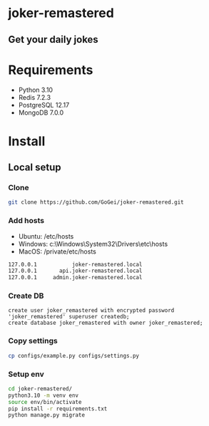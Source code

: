 # joker-remastered
## Get your daily jokes

# Requirements
* Python 3.10
* Redis 7.2.3
* PostgreSQL 12.17
* MongoDB 7.0.0

# Install
## Local setup

### Clone
```bash
git clone https://github.com/GoGei/joker-remastered.git
```

### Add hosts
* Ubuntu: /etc/hosts
* Windows: c:\Windows\System32\Drivers\etc\hosts
* MacOS: /private/etc/hosts
```bash
127.0.0.1           joker-remastered.local 
127.0.0.1       api.joker-remastered.local 
127.0.0.1     admin.joker-remastered.local 
```

### Create DB
```postgresql
create user joker_remastered with encrypted password 'joker_remastered' superuser createdb;
create database joker_remastered with owner joker_remastered;
```

### Copy settings
```bash
cp configs/example.py configs/settings.py
```

### Setup env
```bash
cd joker-remastered/
python3.10 -m venv env
source env/bin/activate
pip install -r requirements.txt
python manage.py migrate
```